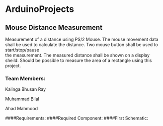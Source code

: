 # ArduinoProjects
## Mouse Distance Measurement
Measurement of a distance using PS/2 Mouse. The mouse movement data shall be used 
to calculate the distance. Two mouse button shall be used to start/stop/pause  
the measurement. The measured distance shall be shown on a display sheild.
Should be possible to measure the area of a rectangle using this project.

### Team Members:
Kalinga Bhusan Ray

Muhammad Bilal

Ahad Mahmood

####Requirements:
####Required Component:
####First Schematic:

